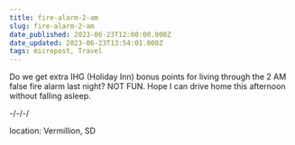 ```yaml
---
title: fire-alarm-2-am
slug: fire-alarm-2-am
date_published: 2023-06-23T12:00:00.000Z
date_updated: 2023-06-23T13:54:01.000Z
tags: micropost, Travel
---
```


Do we get extra IHG (Holiday Inn) bonus points for living through the 2 AM false fire alarm last night?  NOT FUN.  Hope I can drive home this afternoon without falling asleep.

-/-/-/

location: Vermillion, SD
